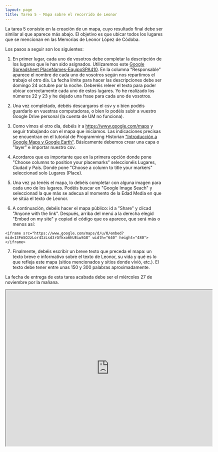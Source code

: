 ```yaml
---
layout: page
title: Tarea 5 - Mapa sobre el recorrido de Leonor
---
```


La tarea 5 consiste en la creación de un mapa, cuyo resultado final debe ser similar al que aparece más abajo. El objetivo es que ubicar todos los lugares que se mencionan en las Memorias de Leonor López de Códoba.

Los pasos a seguir son los siguientes:

1. En primer lugar, cada uno de vosotros debe completar la descripción de los lugares que le han sido asignados. Utilizaremos este [Google Spreadsheet PlaceNames-EquipoSPA410](https://docs.google.com/spreadsheets/d/1M7YvK7eJT5SUN7EMMVnziLeD8emTVnEt4Z4LQC-LgbU/edit#gid=103944956). En la columna "Responsable" aparece el nombre de cada uno de vosotros según nos repartimos el trabajo el otro día. La fecha límite para hacer las descripciones debe ser domingo 24 octubre por la noche. Deberéis releer el texto para poder ubicar correctamente cada uno de estos lugares. Yo he realizado los números 22 y 23 y he dejado una frase para cada uno de vosotros.

2. Una vez completado, debéis descargaros el csv y o bien podéis guardarlo en vuestras computadoras, o bien lo podéis subir a vuestro Google Drive personal (la cuenta de UM no funciona).   

3. Como vimos el otro día, debéis ir a <https://www.google.com/maps> y seguir trabajando con el mapa que iniciamos. Las indicaciones precisas se encuentran en el tutorial de Programming Historian ["Introducción a Google Maps y Google Earth"](https://programminghistorian.org/es/lecciones/intro-a-google-maps-y-google-earth). Básicamente debemos crear una capa o "layer" e importar nuestro csv.

4. Acordaros que es importante que en la primera opción donde pone "Choose columns to position your placemarks" seleccionéis Lugares, Ciudad y País. Donde pone "Choose a column to title your markers" seleccionad solo Lugares (Place).

5. Una vez ya tenéis el mapa, lo debéis completar con alguna imagen para cada uno de los lugares. Podéis buscar en "Google Image Seach" y seleccionad la que más se adecua al momento de la Edad Media en que se sitúa el texto de Leonor.

6. A continuación, debéis hacer el mapa público: id a "Share" y clicad "Anyone with the link". Después, arriba del menú a la derecha elegid "Embed on my site" y copiad el código que os aparece, que será más o menos así:

```
<iframe src="https://www.google.com/maps/d/u/0/embed?mid=13FmSOJzLor4IzLsd3rGfkxo6hUEiwSG8" width="640" height="480"></iframe>
```

7. Finalmente, debéis escribir un breve texto que preceda el mapa: un texto breve e informativo sobre el texto de Leonor, su vida y qué es lo que refleja este mapa (sitios mencionados y sitios donde vivió, etc.). El texto debe tener entre unas 150 y 300 palabras aproximadamente.

La fecha de entrega de esta tarea acabada debe ser el miércoles 27 de noviembre por la mañana.


<iframe src="https://www.google.com/maps/d/u/0/embed?mid=13FmSOJzLor4IzLsd3rGfkxo6hUEiwSG8" width="660" height="500"></iframe>
